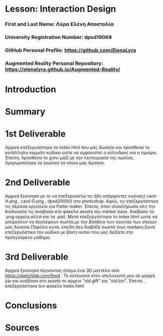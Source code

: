 # Lesson: Interaction Design

### First and Last Name: Λύρα Ελένη Αποστολία 
### University Registration Number: dpsd19068
### GitHub Personal Profile: https://github.com/ElenaLyra
### Augmented Reality Personal Repository: https://elenalyra.github.io/Augmented-Reality/

# Introduction

# Summary


# 1st Deliverable
Αρχικά επεξεργάστηκα το index.html που μας δώσατε και πρόσθεσα το κατάλληλο κομμάτι κώδικα ώστε να εμφανιστεί ο κύλινδρος και η σφαίρα. Έπειτα, πρόσθεσα το χιόνι μαζί με την λειτουργεία της ομιλίας. Χρησιμοποίησα τα sources τα οποια μας δώσατε.    

# 2nd Deliverable
Αρχικά ξεκίνησα με το να επεξεργαστώ τις ήδη υπάρχοντες εικόνες( card-H.png , card-O.png , dpsd20000) στο photoshop. Αφού, τις επεξεργάστηκα  τις πέρασα εργαλείο για Patter maker. Έπειτα, όταν ολοκλήρωσα ολη την διαδικασία τις ανέβασα στο φάκελο assets του marker base. Ανέβασα τα .png αρχεία,αλλά και τα .patt. Μετά επεξεργάστηκα το index.html ωστε να μπορεσουν να δουλέψουν σωστά,με την βοήθεια των sources των οποίων μας δώσατε.Παρόλα αυτά, επείδη δεν διαβάζε σωστά τους markers,ξανά επεξεργάστικα τον κώδικα με βάση αυτον που μας δείξατε στο προηγούμενο μάθημα. 


# 3rd Deliverable 
Αρχικά  ξεκίνησα πέρνοντας ετοίμο ένα  3D μοντέλο  απο  <https://sketchfab.com/feed> . Το κατέυασα στον υπολογιστή μου σε μορφή  zip και ανέβασα στο assets  το αρχείο  "old.glft" και "οld.bin". Έπειτα ,  επεξεργάστηκα τον φάκελο index.html 

# Conclusions


# Sources
